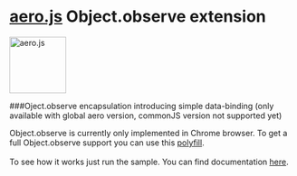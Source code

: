 [aero.js](https://github.com/teabow/aero.js) Object.observe extension
================================

<img src="http://thibaud.bourgeois.free.fr/aerojs/img/aerojs.png" alt="aero.js" height="100px"/>

###Oject.observe encapsulation introducing simple data-binding (only available with global aero version, commonJS version not supported yet)

Object.observe is currently only implemented in Chrome browser. To get a full Object.observe support you can use this [polyfill](https://github.com/jdarling/Object.observe).
<br/><br/>
To see how it works just run the sample. You can find documentation [here](http://teabow.github.io/aero.js).

